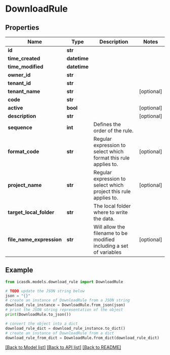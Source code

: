 # DownloadRule


## Properties

Name | Type | Description | Notes
------------ | ------------- | ------------- | -------------
**id** | **str** |  | 
**time_created** | **datetime** |  | 
**time_modified** | **datetime** |  | 
**owner_id** | **str** |  | 
**tenant_id** | **str** |  | 
**tenant_name** | **str** |  | [optional] 
**code** | **str** |  | 
**active** | **bool** |  | [optional] 
**description** | **str** |  | [optional] 
**sequence** | **int** | Defines the order of the rule. | 
**format_code** | **str** | Regular expression to select which format this rule applies to. | [optional] 
**project_name** | **str** | Regular expression to select which project this rule applies to. | [optional] 
**target_local_folder** | **str** | The local folder where to write the data. | 
**file_name_expression** | **str** | Will allow the filename to be modified including a set of variables | [optional] 

## Example

```python
from icasdk.models.download_rule import DownloadRule

# TODO update the JSON string below
json = "{}"
# create an instance of DownloadRule from a JSON string
download_rule_instance = DownloadRule.from_json(json)
# print the JSON string representation of the object
print(DownloadRule.to_json())

# convert the object into a dict
download_rule_dict = download_rule_instance.to_dict()
# create an instance of DownloadRule from a dict
download_rule_from_dict = DownloadRule.from_dict(download_rule_dict)
```
[[Back to Model list]](../README.md#documentation-for-models) [[Back to API list]](../README.md#documentation-for-api-endpoints) [[Back to README]](../README.md)


